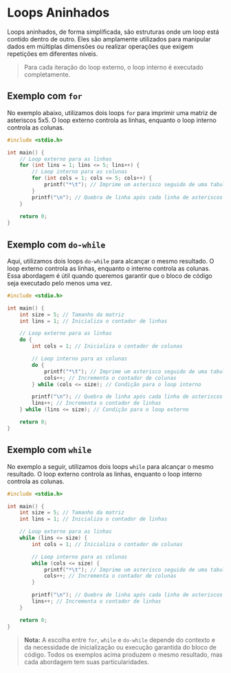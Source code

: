 # Loops Aninhados

Loops aninhados, de forma simplificada, são estruturas onde um loop está contido dentro de outro. Eles são amplamente utilizados para manipular dados em múltiplas dimensões ou realizar operações que exigem repetições em diferentes níveis.

> Para cada iteração do loop externo, o loop interno é executado completamente.

## Exemplo com `for`

No exemplo abaixo, utilizamos dois loops `for` para imprimir uma matriz de asteriscos 5x5. O loop externo controla as linhas, enquanto o loop interno controla as colunas.

```c
#include <stdio.h>

int main() {
    // Loop externo para as linhas
    for (int lins = 1; lins <= 5; lins++) {
        // Loop interno para as colunas
        for (int cols = 1; cols <= 5; cols++) {
            printf("*\t"); // Imprime um asterisco seguido de uma tabulação
        }
        printf("\n"); // Quebra de linha após cada linha de asteriscos
    }
    
    return 0;
}
```

## Exemplo com `do-while`

Aqui, utilizamos dois loops `do-while` para alcançar o mesmo resultado. O loop externo controla as linhas, enquanto o interno controla as colunas. Essa abordagem é útil quando queremos garantir que o bloco de código seja executado pelo menos uma vez.

```c
#include <stdio.h>

int main() {
    int size = 5; // Tamanho da matriz
    int lins = 1; // Inicializa o contador de linhas

    // Loop externo para as linhas
    do {
        int cols = 1; // Inicializa o contador de colunas

        // Loop interno para as colunas
        do {
            printf("*\t"); // Imprime um asterisco seguido de uma tabulação
            cols++; // Incrementa o contador de colunas
        } while (cols <= size); // Condição para o loop interno

        printf("\n"); // Quebra de linha após cada linha de asteriscos
        lins++; // Incrementa o contador de linhas
    } while (lins <= size); // Condição para o loop externo

    return 0;
}
```

## Exemplo com `while`

No exemplo a seguir, utilizamos dois loops `while` para alcançar o mesmo resultado. O loop externo controla as linhas, enquanto o loop interno controla as colunas.

```c
#include <stdio.h>

int main() {
    int size = 5; // Tamanho da matriz
    int lins = 1; // Inicializa o contador de linhas

    // Loop externo para as linhas
    while (lins <= size) {
        int cols = 1; // Inicializa o contador de colunas

        // Loop interno para as colunas
        while (cols <= size) {
            printf("*\t"); // Imprime um asterisco seguido de uma tabulação
            cols++; // Incrementa o contador de colunas
        }

        printf("\n"); // Quebra de linha após cada linha de asteriscos
        lins++; // Incrementa o contador de linhas
    }

    return 0;
}
```

> **Nota:** A escolha entre `for`, `while` e `do-while` depende do contexto e da necessidade de inicialização ou execução garantida do bloco de código. Todos os exemplos acima produzem o mesmo resultado, mas cada abordagem tem suas particularidades.